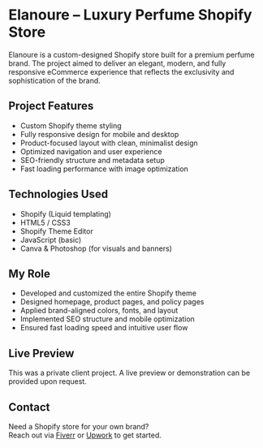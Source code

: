 # Elanoure – Luxury Perfume Shopify Store

Elanoure is a custom-designed Shopify store built for a premium perfume brand. The project aimed to deliver an elegant, modern, and fully responsive eCommerce experience that reflects the exclusivity and sophistication of the brand.

## Project Features

- Custom Shopify theme styling
- Fully responsive design for mobile and desktop
- Product-focused layout with clean, minimalist design
- Optimized navigation and user experience
- SEO-friendly structure and metadata setup
- Fast loading performance with image optimization

## Technologies Used

- Shopify (Liquid templating)
- HTML5 / CSS3
- Shopify Theme Editor
- JavaScript (basic)
- Canva & Photoshop (for visuals and banners)

## My Role

- Developed and customized the entire Shopify theme
- Designed homepage, product pages, and policy pages
- Applied brand-aligned colors, fonts, and layout
- Implemented SEO structure and mobile optimization
- Ensured fast loading speed and intuitive user flow

## Live Preview

This was a private client project. A live preview or demonstration can be provided upon request.

## Contact

Need a Shopify store for your own brand?  
Reach out via [Fiverr](https://www.fiverr.com/muzamil_h1) or [Upwork](https://www.upwork.com/freelancers/~013e0d1c9806ff1742) to get started.
